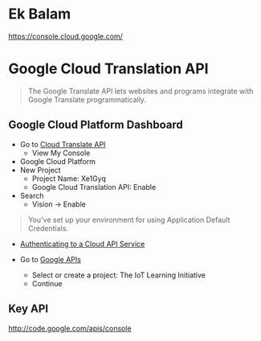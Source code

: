 # Ek Balam



https://console.cloud.google.com/


# Google Cloud Translation API

> The Google Translate API lets websites and programs integrate with Google Translate programmatically.

## Google Cloud Platform Dashboard

- Go to [Cloud Translate API](https://cloud.google.com/translate/)
  - View My Console
- Google Cloud Platform
- New Project
  - Project Name: Xe1Gyq
  - Google Cloud Translation API: Enable
- Search
  - Vision -> Enable

> You've set up your environment for using Application Default Credentials.

- [Authenticating to a Cloud API Service](https://cloud.google.com/vision/docs/auth-template/cloud-api-auth#set_up_an_api_key)

- Go to [Google APIs](https://console.developers.google.com/projectselector/apis/credentials)
  - Select or create a project: The IoT Learning Initiative
  - Continue

## Key API

http://code.google.com/apis/console

